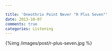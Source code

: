 ```yaml
---

title: 'Oneothrix Point Never "R Plus Seven"'
date: 2013-10-07
comments: true
categories: Listening
---
```


{%img /images/post/r-plus-seven.jpg %}
